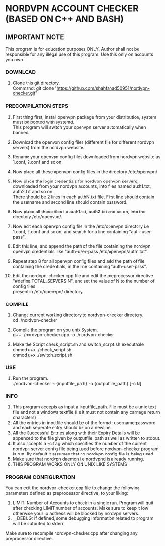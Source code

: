 # NORDVPN ACCOUNT CHECKER (BASED ON C++ AND BASH) #

## IMPORTANT NOTE ##
This program is for education purposes ONLY.
Author shall not be responsible for any illegal use of this program.
Use this only on accounts you own.



### DOWNLOAD ###
1. Clone this git directory.\
	Command: git clone "https://github.com/shahfahad50951/nordvpn-checker.git"



### PRECOMPILATION STEPS ###
1. First thing first, install openvpn package from your distribution, system must be booted with systemd.\
	This program will switch your openvpn server automatically when banned.
2. Download the openvpn config files (different file for different nordvpn servers) from the nordvpn website.  
3. Rename your openvpn config files downloaded from nordvpn website as 1.conf, 2.conf and so on.
4. Now place all these openvpn config files in the directory /etc/openvpn/
5. Now place the login credentials for nordvpn openvpn servers, downloaded from your nordvpn accounts, into files named auth1.txt, auth2.txt and so on.\
	There should be 2 lines in each authN.txt file. First line should contain the username and second line should contain password.
6. Now place all these files i.e auth1.txt, auth2.txt and so on, into the directory /etc/openvpn/.
7. Now edit each openvpn config file in the /etc/openvpn directory i.e 1.conf, 2.conf and so on, and search for a line containing "auth-user-pass".
8. Edit this line, and append the path of the file containing the nordvpn openvpn credentials, like "auth-user-pass /etc/openvpn/auth1.txt".
9. Repeat step 8 for all openvpn config files and add the path of file containing the credentials, in the line containing "auth-user-pass".


1. Edit the nordvpn-checker.cpp file and edit the preprocessor directive "#define TOTAL_SERVERS N", and set the value of N to the number of config files\
	present in /etc/openvpn/ directory.


### COMPILE ###
1. Change current working directory to nordvpn-checker directory.\
	cd ./nordvpn-checker

2. Compile the program on you unix System.\
	g++ ./nordvpn-checker.cpp -o ./nordvpn-checker

3. Make the Script check_script.sh and switch_script.sh executable\
	chmod u+x ./check_script.sh \
	chmod u+x ./switch_script.sh


### USE ###
1. Run the program.\
	./nordvpn-checker -i {inputfile_path} -o {outputfile_path} [-c N]


### INFO ###
1. This program accepts as input a inputfile_path. File must be a unix text file and not a windows textfile (i.e it must not contain any carriage return characters)
2. All the entries in inputfile should be of the format: username:password and each seperate entry should be on a newline.
3. All the Successful Entries along with their Expiry Details will be appended to the file given by outputfile_path as well as written to stdout.
4. It also accepts a -c flag which specifies the number of the current nordvpn server config file being used before nordvpn-checker program is run. By default it assumes that no nordvpn config file is being used.
5. Make sure that nordvpn daemon i.e nordvpnd is already running.
6. THIS PROGRAM WORKS ONLY ON UNIX LIKE SYSTEMS


### PROGRAM CONFIGURATION ###
You can edit the nordvpn-checker.cpp file to change the following parameters defined as preprocessor directive, to your liking:
1. LIMIT: Number of Accounts to check in a single run. Program will quit after checking LIMIT number of accounts. Make sure to keep it low otherwise your ip address will be blocked by nordvpn servers.
2. __DEBUG: If defined, some debugging information related to program will be outputed to stderr.

Make sure to recompile nordvpn-checker.cpp after changing any preprocessor directive.
